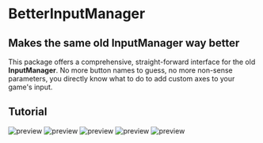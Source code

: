 # BetterInputManager
## Makes the same old InputManager way better

This package offers a comprehensive, straight-forward interface for the old **InputManager**.
No more button names to guess, no more non-sense parameters, you directly know what to do to add custom axes to your game's input.

## Tutorial

![preview](https://kevincastejon.github.io/BetterInputManager/Assets/KevinCastejon/BetterInputManager/Documentation/Tuto1.png)
![preview](https://kevincastejon.github.io/BetterInputManager/Assets/KevinCastejon/BetterInputManager/Documentation/Tuto2.png)
![preview](https://kevincastejon.github.io/BetterInputManager/Assets/KevinCastejon/BetterInputManager/Documentation/Tuto3.png)
![preview](https://kevincastejon.github.io/BetterInputManager/Assets/KevinCastejon/BetterInputManager/Documentation/Tuto4.png)
![preview](https://kevincastejon.github.io/BetterInputManager/Assets/KevinCastejon/BetterInputManager/Documentation/Tuto5.png)
